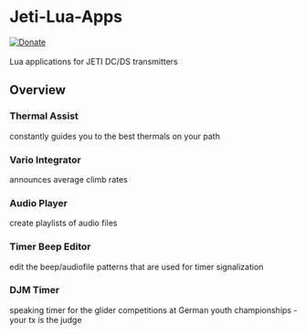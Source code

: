# Jeti-Lua-Apps
[![Donate](https://img.shields.io/badge/Donate-PayPal-green.svg)](https://www.paypal.com/donate?hosted_button_id=749FB8DD5PZ8S)\
\
Lua applications for JETI DC/DS transmitters

## Overview
### Thermal Assist
constantly guides you to the best thermals on your path
### Vario Integrator
announces average climb rates
### Audio Player
create playlists of audio files
### Timer Beep Editor
edit the beep/audiofile patterns that are used for timer signalization
### DJM Timer
speaking timer for the glider competitions at German youth championships - your tx is the judge
